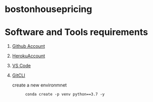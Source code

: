 # bostonhousepricing

# Software and Tools requirements

1. [Github Account](https://github.com)
2. [HerokuAccount](https://heroku.com)
3. [VS Code](https://code.visualstudio.com/)
4. [GitCLI](https://git-scm.com/book/en/v2/)



    create a new environmnet
```
         conda create -p venv python==3.7 -y
```